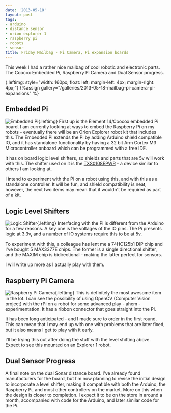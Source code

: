```yaml
---
date: '2013-05-18'
layout: post
tags:
- arduino
- distance sensor
- orion explorer 1
- raspberry pi
- robots
- sensor
title: Friday Mailbag - Pi Camera, Pi expansion boards
---
```

This week I had a rather nice mailbag of cool robotic and electronic parts.
The Coocox Embedded Pi, Raspberry Pi Camera and Dual Sensor progress.

{:leftimg: style="width: 160px; float: left; margin-left: 4px; margin-right: 4px;"}
{%assign gallery="/galleries/2013-05-18-mailbag-pi-camera-pi-expansions" %}

## Embedded Pi

![Embedded Pi](../{{gallery}}/embedded_pi.jpg){.leftimg}
First up is the Element 14/Coocox embedded Pi board. I am currently looking at ways to embed the Raspberry Pi on my robots - eventually there will be an Orion Explorer robot kit that includes this. The Embedded Pi extends the Pi by adding Arduino shield compatible IO, and it has standalone functionality by having a 32 bit Arm Cortex M3 Microcontroller onboard which can be programmed with a free IDE.

It has on board logic level shifters, so shields and parts that are 5v will work with this. The shifter used on it is the [TXS0108EPWR](http://www.ti.com/lit/ds/symlink/txs0108e.pdf) - a device similar to others I am looking at.

I intend to experiment with the Pi on a robot using this, and with this as a standalone controller. It will be fun, and shield compatibility is neat, however, the next two items may mean that it wouldn't be required as part of a kit.

## Logic Level Shifters

![Logic Shifter](../{{gallery}}/logic_shifter.jpg){.leftimg}
Interfacing with the Pi is different from the Arduino for a few reasons. A key one is the voltages of the IO pins. The Pi presents logic at 3.3v, and a number of IO systems require this to be at 5v.

To experiment with this, a colleague has lent me a 74HC125b1 DIP chip and I've bought 5 MAX3377E chips. The former is a single directional shifter, and the MAXIM chip is bidirectional - making the latter perfect for sensors.

I will write up more as I actually play with them.

## Raspberry Pi Camera

![Raspberry Pi Camera](../{{gallery}}/raspberry_pi_camera.jpg){.leftimg}
This is definitely the most awesome item in the lot. I can see the possibility of using OpenCV (Computer Vision project) with the rPi on a robot for some advanced play - ahem - experimentation. It has a ribbon connector that goes straight into the Pi.

It has been long anticipated - and I made sure to order in the first round. This can mean that I may end up with one with problems that are later fixed, but it also means I get to play with it early.

I'll be trying this out after doing the stuff with the level shifting above. Expect to see this mounted on an Explorer 1 robot.

## Dual Sensor Progress

A final note on the dual Sonar distance board. I've already found manufacturers for the board, but I'm now planning to revise the initial design to incorporate a level shifter, making it compatible with both the Arduino, the Raspberry Pi, and most other controllers on the market. More on this when the design is closer to completion. I expect it to be on the store in around a month, accompanied with code for the Arduino, and later similar code for the Pi.

